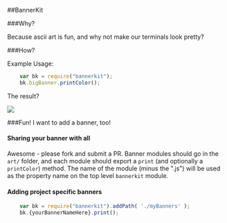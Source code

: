 ##BannerKit

###Why?

Because ascii art is fun, and why not make our terminals look pretty?

###How?

Example Usage:

```javascript
	var bk = require("bannerkit");
	bk.bigBanner.printColor();
```

The result?

![](http://photos-d.ak.instagram.com/hphotos-ak-xpf1/10475146_1432415680357251_377731652_n.jpg)

###Fun! I want to add a banner, too!

#### Sharing your banner with all
Awesome - please fork and submit a PR. Banner modules should go in the `art/` folder, and each module should export a `print` (and optionally a `printColor`) method. The name of the module (minus the ".js") will be used as the property name on the top level `bannerkit` module.

#### Adding project specific banners

```javascript
	var bk = require("bannerkit").addPath( './myBanners' );
	bk.{yourBannerNameHere}.print();
```